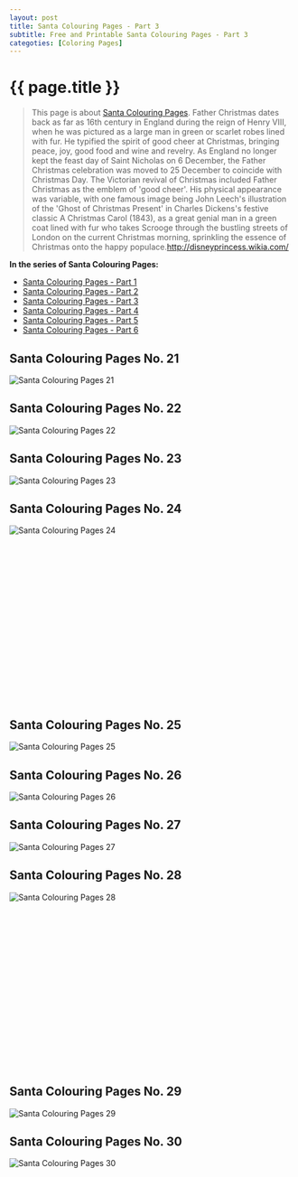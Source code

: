 ```yaml
---
layout: post
title: Santa Colouring Pages - Part 3
subtitle: Free and Printable Santa Colouring Pages - Part 3
categoties: [Coloring Pages]
---
```

{{ page.title }}
================
> This page is about [Santa Colouring Pages](https://hoanghabelle.github.io/). Father Christmas dates back as far as 16th century in England during the reign of Henry VIII, when he was pictured as a large man in green or scarlet robes lined with fur. He typified the spirit of good cheer at Christmas, bringing peace, joy, good food and wine and revelry. As England no longer kept the feast day of Saint Nicholas on 6 December, the Father Christmas celebration was moved to 25 December to coincide with Christmas Day. The Victorian revival of Christmas included Father Christmas as the emblem of 'good cheer'. His physical appearance was variable, with one famous image being John Leech's illustration of the 'Ghost of Christmas Present' in Charles Dickens's festive classic A Christmas Carol (1843), as a great genial man in a green coat lined with fur who takes Scrooge through the bustling streets of London on the current Christmas morning, sprinkling the essence of Christmas onto the happy populace.http://disneyprincess.wikia.com/

**In the series of Santa Colouring Pages:**

* [Santa Colouring Pages - Part 1](https://hoanghabelle.github.io/2017/11/16/Santa-Colouring-Pages-part-1.html)
* [Santa Colouring Pages - Part 2](https://hoanghabelle.github.io/2017/11/16/Santa-Colouring-Pages-part-2.html)
* [Santa Colouring Pages - Part 3](https://hoanghabelle.github.io/2017/11/16/Santa-Colouring-Pages-part-3.html)
* [Santa Colouring Pages - Part 4](https://hoanghabelle.github.io/2017/11/16/Santa-Colouring-Pages-part-4.html)
* [Santa Colouring Pages - Part 5](https://hoanghabelle.github.io/2017/11/16/Santa-Colouring-Pages-part-5.html)
* [Santa Colouring Pages - Part 6](https://hoanghabelle.github.io/2017/11/16/Santa-Colouring-Pages-part-6.html)
## Santa Colouring Pages No. 21
![Santa Colouring Pages 21](https://hoanghabelle.github.io/img1/Santa-Colouring-Pages%20(21).jpg "Santa Colouring Pages 21")

## Santa Colouring Pages No. 22
![Santa Colouring Pages 22](https://hoanghabelle.github.io/img1/Santa-Colouring-Pages%20(22).jpg "Santa Colouring Pages 22")

## Santa Colouring Pages No. 23
![Santa Colouring Pages 23](https://hoanghabelle.github.io/img1/Santa-Colouring-Pages%20(23).jpg "Santa Colouring Pages 23")

## Santa Colouring Pages No. 24
![Santa Colouring Pages 24](https://hoanghabelle.github.io/img1/Santa-Colouring-Pages%20(24).jpg "Santa Colouring Pages 24")

<script async src="//pagead2.googlesyndication.com/pagead/js/adsbygoogle.js"></script><!-- Texxtonly --><ins class="adsbygoogle" style="display:inline-block;width:336px;height:280px" data-ad-client="ca-pub-6753140515841889" data-ad-slot="3207852233"></ins><script>(adsbygoogle = window.adsbygoogle || []).push({}); </script>

## Santa Colouring Pages No. 25
![Santa Colouring Pages 25](https://hoanghabelle.github.io/img1/Santa-Colouring-Pages%20(25).jpg "Santa Colouring Pages 25")

## Santa Colouring Pages No. 26
![Santa Colouring Pages 26](https://hoanghabelle.github.io/img1/Santa-Colouring-Pages%20(26).jpg "Santa Colouring Pages 26")

## Santa Colouring Pages No. 27
![Santa Colouring Pages 27](https://hoanghabelle.github.io/img1/Santa-Colouring-Pages%20(27).jpg "Santa Colouring Pages 27")

## Santa Colouring Pages No. 28
![Santa Colouring Pages 28](https://hoanghabelle.github.io/img1/Santa-Colouring-Pages%20(28).jpg "Santa Colouring Pages 28")

<script async src="//pagead2.googlesyndication.com/pagead/js/adsbygoogle.js"></script><!-- Texxtonly --><ins class="adsbygoogle" style="display:inline-block;width:336px;height:280px" data-ad-client="ca-pub-6753140515841889" data-ad-slot="3207852233"></ins><script>(adsbygoogle = window.adsbygoogle || []).push({}); </script>

## Santa Colouring Pages No. 29
![Santa Colouring Pages 29](https://hoanghabelle.github.io/img1/Santa-Colouring-Pages%20(29).jpg "Santa Colouring Pages 29")

## Santa Colouring Pages No. 30
![Santa Colouring Pages 30](https://hoanghabelle.github.io/img1/Santa-Colouring-Pages%20(30).jpg "Santa Colouring Pages 30")

